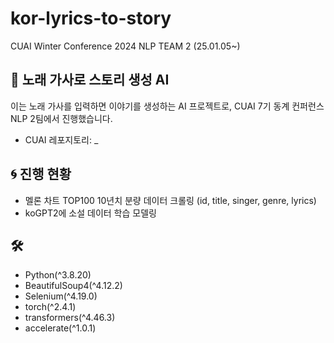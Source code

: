 # kor-lyrics-to-story

CUAI Winter Conference 2024 NLP TEAM 2 (25.01.05~)

## 🪽 노래 가사로 스토리 생성 AI

이는 노래 가사를 입력하면 이야기를 생성하는 AI 프로젝트로, CUAI 7기 동계 컨퍼런스 NLP 2팀에서 진행했습니다.

- CUAI 레포지토리: \_

## 🌀 진행 현황

- 멜론 차트 TOP100 10년치 분량 데이터 크롤링 (id, title, singer, genre, lyrics)
- koGPT2에 소설 데이터 학습 모델링

## 🛠️

- Python(^3.8.20)
- BeautifulSoup4(^4.12.2)
- Selenium(^4.19.0)
- torch(^2.4.1)
- transformers(^4.46.3)
- accelerate(^1.0.1)
